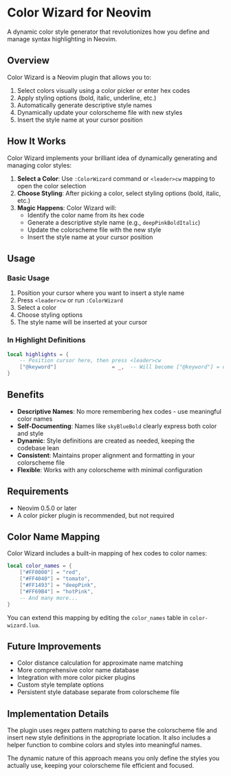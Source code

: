 # Color Wizard for Neovim

A dynamic color style generator that revolutionizes how you define and manage syntax highlighting in Neovim.

## Overview

Color Wizard is a Neovim plugin that allows you to:

1. Select colors visually using a color picker or enter hex codes
2. Apply styling options (bold, italic, underline, etc.)
3. Automatically generate descriptive style names
4. Dynamically update your colorscheme file with new styles
5. Insert the style name at your cursor position

## How It Works

Color Wizard implements your brilliant idea of dynamically generating and managing color styles:

1. **Select a Color**: Use `:ColorWizard` command or `<leader>cw` mapping to open the color selection
2. **Choose Styling**: After picking a color, select styling options (bold, italic, etc.)
3. **Magic Happens**: Color Wizard will:
   - Identify the color name from its hex code
   - Generate a descriptive style name (e.g., `deepPinkBoldItalic`)
   - Update the colorscheme file with the new style
   - Insert the style name at your cursor position

## Usage

### Basic Usage

1. Position your cursor where you want to insert a style name
2. Press `<leader>cw` or run `:ColorWizard`
3. Select a color
4. Choose styling options
5. The style name will be inserted at your cursor

### In Highlight Definitions

```lua
local highlights = {
    -- Position cursor here, then press <leader>cw
    ["@keyword"]                  = _,  -- Will become ["@keyword"] = deepPinkBold,
}
```

## Benefits

- **Descriptive Names**: No more remembering hex codes - use meaningful color names
- **Self-Documenting**: Names like `skyBlueBold` clearly express both color and style
- **Dynamic**: Style definitions are created as needed, keeping the codebase lean
- **Consistent**: Maintains proper alignment and formatting in your colorscheme file
- **Flexible**: Works with any colorscheme with minimal configuration

## Requirements

- Neovim 0.5.0 or later
- A color picker plugin is recommended, but not required

## Color Name Mapping

Color Wizard includes a built-in mapping of hex codes to color names:

```lua
local color_names = {
    ["#FF0000"] = "red",
    ["#FF4040"] = "tomato",
    ["#FF1493"] = "deepPink",
    ["#FF69B4"] = "hotPink",
    -- And many more...
}
```

You can extend this mapping by editing the `color_names` table in `color-wizard.lua`.

## Future Improvements

- Color distance calculation for approximate name matching
- More comprehensive color name database
- Integration with more color picker plugins
- Custom style template options
- Persistent style database separate from colorscheme file

## Implementation Details

The plugin uses regex pattern matching to parse the colorscheme file and insert new style definitions in the appropriate location. It also includes a helper function to combine colors and styles into meaningful names.

The dynamic nature of this approach means you only define the styles you actually use, keeping your colorscheme file efficient and focused. 